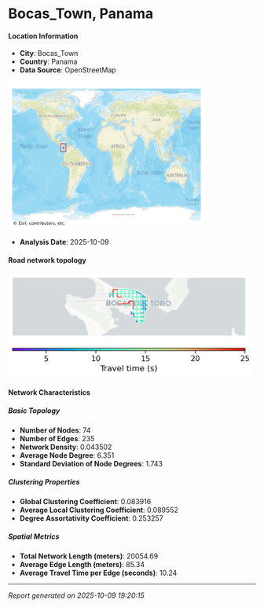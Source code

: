 # Bocas_Town, Panama

#### Location Information

- **City**: Bocas_Town
- **Country**: Panama
- **Data Source**: OpenStreetMap
<img src="Bocas_Town_location.png" alt="Bocas_Town Location Map" width="400" />

- **Analysis Date**: 2025-10-09

#### Road network topology

<img src="Bocas_Town_network_map.png" alt="Bocas_Town Road Network Map" width="500"/>

#### Network Characteristics

##### Basic Topology

- **Number of Nodes**: 74
- **Number of Edges**: 235
- **Network Density**: 0.043502
- **Average Node Degree**: 6.351
- **Standard Deviation of Node Degrees**: 1.743

##### Clustering Properties

- **Global Clustering Coefficient**: 0.083916
- **Average Local Clustering Coefficient**: 0.089552
- **Degree Assortativity Coefficient**: 0.253257

##### Spatial Metrics

- **Total Network Length (meters)**: 20054.69
- **Average Edge Length (meters)**: 85.34
- **Average Travel Time per Edge (seconds)**: 10.24

---
*Report generated on 2025-10-09 19:20:15*
